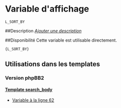 # Variable d'affichage
```
L_SORT_BY
```


##Description
[*Ajouter une description*](https://fa-tvars.appspot.com/var/L_SORT_BY)

##Disponibilité
Cette variable est utilisable directement.

```html
{L_SORT_BY}
```

## Utilisations dans les templates

### Version phpBB2

#### [Template search_body](subsilver/search_body.md#readme)
* [Variable &agrave; la ligne 62](../subsilver/search_body.tpl#L62)